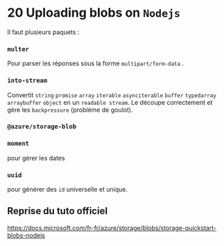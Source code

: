 # 20 Uploading blobs on `Nodejs`

Il faut plusieurs paquets :

### `multer` 

Pour parser les réponses sous la forme `multipart/form-data` .

### `into-stream`

Convertit `string` `promise` `array` `iterable` `asynciterable` `buffer` `typedarray` `arraybuffer` `object` en un `readable stream`. Le découpe correctement et gère les `backpressure` (problème de goulot).

### `@azure/storage-blob`

### `moment` 

pour gérer les dates

### `uuid`

pour générer des `id` universelle et unique.



## Reprise du tuto officiel

https://docs.microsoft.com/fr-fr/azure/storage/blobs/storage-quickstart-blobs-nodejs




